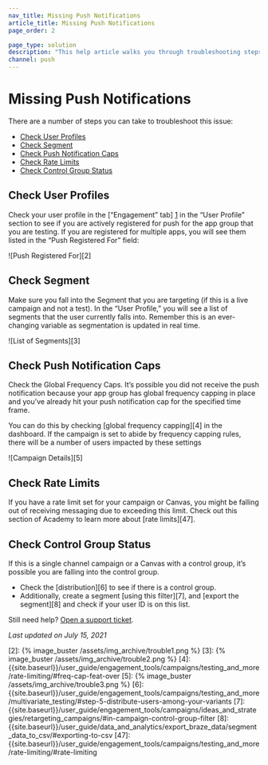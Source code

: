 ```yaml
---
nav_title: Missing Push Notifications
article_title: Missing Push Notifications
page_order: 2

page_type: solution
description: "This help article walks you through troubleshooting steps you can take if users are not receiving your push notifications."
channel: push
---
```

# Missing Push Notifications

There are a number of steps you can take to troubleshoot this issue:

* [Check User Profiles](#check-user-profiles)
* [Check Segment](#check-segment)
* [Check Push Notification Caps](#check-push-notification-caps)
* [Check Rate Limits](#check-rate-limits)
* [Check Control Group Status](#check-control-group-status)


## Check User Profiles

Check your user profile in the [“Engagement” tab] [1] in the “User Profile” section to see if you are actively registered for push for the app group that you are testing. If you are registered for multiple apps, you will see them listed in the “Push Registered For” field:

![Push Registered For][2]

## Check Segment

Make sure you fall into the Segment that you are targeting (if this is a live campaign and not a test). In the “User Profile,” you will see a list of segments that the user currently falls into. Remember this is an ever-changing variable as segmentation is updated in real time.

![List of Segments][3]

## Check Push Notification Caps

Check the Global Frequency Caps. It’s possible you did not receive the push notification because your app group has global frequency capping in place and you’ve already hit your push notification cap for the specified time frame.

You can do this by checking [global frequency capping][4] in the dashboard. If the campaign is set to abide by frequency capping rules, there will be a number of users impacted by these settings

![Campaign Details][5]

## Check Rate Limits

If you have a rate limit set for your campaign or Canvas, you might be falling out of receiving messaging due to exceeding this limit. Check out this section of Academy to learn more about [rate limits][47].

## Check Control Group Status

If this is a single channel campaign or a Canvas with a control group, it’s possible you are falling into the control group.

  * Check the [distribution][6] to see if there is a control group.
  * Additionally, create a segment [using this filter][7], and [export the segment][8] and check if your user ID is on this list.

  Still need help? [Open a support ticket]({{site.baseurl}}/support_contact/).

_Last updated on July 15, 2021_

[1]: {{site.baseurl}}/user_guide/engagement_tools/segments/using_user_search/#engagement-tab
[2]: {% image_buster /assets/img_archive/trouble1.png %}
[3]: {% image_buster /assets/img_archive/trouble2.png %}
[4]: {{site.baseurl}}/user_guide/engagement_tools/campaigns/testing_and_more/rate-limiting/#freq-cap-feat-over
[5]: {% image_buster /assets/img_archive/trouble3.png %}
[6]: {{site.baseurl}}/user_guide/engagement_tools/campaigns/testing_and_more/multivariate_testing/#step-5-distribute-users-among-your-variants
[7]: {{site.baseurl}}/user_guide/engagement_tools/campaigns/ideas_and_strategies/retargeting_campaigns/#in-campaign-control-group-filter
[8]: {{site.baseurl}}/user_guide/data_and_analytics/export_braze_data/segment_data_to_csv/#exporting-to-csv
[47]: {{site.baseurl}}/user_guide/engagement_tools/campaigns/testing_and_more/rate-limiting/#rate-limiting
